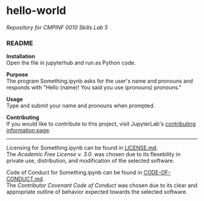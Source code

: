 # hello-world
_Repository for CMPINF 0010 Skills Lab 5_

### README

**Installation** <br>Open the file in jupyterhub and run as Python code.

**Purpose** <br>The program Something.ipynb asks for the user's name and pronouns and responds with "Hello (name)! You said you use (pronouns) pronouns."

**Usage** <br>Type and submit your name and pronouns when prompted. 

**Contributing** <br>If you would like to contribute to this project, visit JupyterLab's [contributing information page](https://jupyterlab.readthedocs.io/en/latest/developer/contributing.html).

***

Licensing for Something.ipynb can be found in [LICENSE.md](https://github.com/mvideva/hello-world/blob/main/LICENSE.md). <br>The _Academic Free License v. 3.0._ was chosen due to its flexebility in private use, distribution, and modification of the selected software.

Code of Conduct for Something.ipynb can be found in [CODE-OF-CONDUCT.md](https://github.com/mvideva/hello-world/blob/main/CODE-OF-CONDUCT.md). <br>The _Contributor Covenant Code of Conduct_ was chosen due to its clear and appropriate outline of behavior expected towards the selected software.
